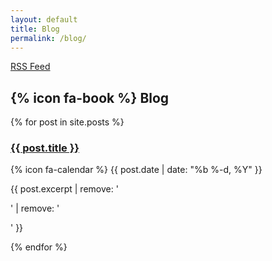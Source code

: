 ```yaml
---
layout: default
title: Blog
permalink: /blog/
---
```


<div class='container-fluid container-content'>
  <div class='row'>
    <div class='col-md-8 col-md-offset-2'>
      <div class='page-header'>
        <div class='pull-right'>
          <a href="{{ "/feed.xml" | prepend: site.baseurl }}" class='btn btn-md btn-primary'>
            <span class='fa fa-rss'></span>
            RSS Feed
          </a>
        </div>
        <h2>
          {% icon fa-book %}
          Blog
        </h2>
      </div>
    </div>
  </div>
  <div class='row'>
    <div class='col-md-8 col-md-offset-2'>
      {% for post in site.posts %}
        <div class='media'>
          <div class='media-body'>
            <div class='media-heading'>
              <h3><a href="{{ post.url | prepend: site.baseurl }}">{{ post.title }}</a></h3>
            </div>
            <p class='media-meta'>
              {% icon fa-calendar %}
              {{ post.date | date: "%b %-d, %Y" }}
            </p>
            <p class='media-text'>{{ post.excerpt | remove: '<p>' | remove: '</p>' }}</p>
          </div>
        </div>
      {% endfor %}
    </div>
  </div>
</div>
